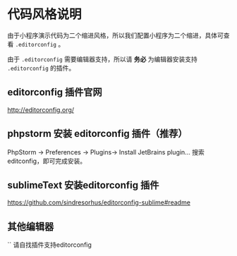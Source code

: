 # 代码风格说明

由于小程序演示代码为二个缩进风格，所以我们配置小程序为二个缩进，具体可查看 `.editorconfig` 。

由于 `.editorconfig` 需要编辑器支持，所以请 **务必** 为编辑器安装支持 `.editorconfig` 的插件。

## editorconfig 插件官网

http://editorconfig.org/

## phpstorm 安装 editorconfig 插件（推荐）

PhpStorm -> Preferences -> Plugins-> Install JetBrains plugin... 搜索 editconfig，即可完成安装。


## sublimeText 安装editorconfig 插件

https://github.com/sindresorhus/editorconfig-sublime#readme

## 其他编辑器
``
请自找插件支持editorconfig







